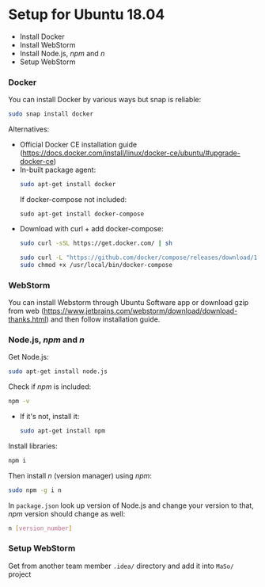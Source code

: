 # Setup for Ubuntu 18.04

 - Install Docker
 - Install WebStorm
 - Install Node.js, <i>npm</i> and <i>n</i>
 - Setup WebStorm

###  Docker
You can install Docker by various ways but snap is reliable:

```bash
sudo snap install docker
```

Alternatives:
 - Official Docker CE installation guide (https://docs.docker.com/install/linux/docker-ce/ubuntu/#upgrade-docker-ce)
 - In-built package agent:
   ```bash
   sudo apt-get install docker
   ```
   If docker-compose not included:
   ```
   sudo apt-get install docker-compose
   ```
 - Download with curl + add docker-compose:
   ```bash
   sudo curl -sSL https://get.docker.com/ | sh
    ```
    ```bash
    sudo curl -L "https://github.com/docker/compose/releases/download/1.23.1/docker-compose-$(uname -s)-$(uname -m)" -o /usr/local/bin/docker-compose
    sudo chmod +x /usr/local/bin/docker-compose
    ```

### WebStorm

You can install Webstorm through Ubuntu Software app or download gzip from web (https://www.jetbrains.com/webstorm/download/download-thanks.html) and then follow installation guide.

### Node.js, <i>npm</i> and <i>n</i>
Get Node.js:
```bash
sudo apt-get install node.js
```
Check if <i>npm</i> is included:
```bash
npm -v
```
 - If it's not, install it:
    ```bash
    sudo apt-get install npm
    ```
Install libraries:
```bash
npm i
```
Then install <i>n</i> (version manager) using <i>npm</i>:
```bash
sudo npm -g i n
```
In ```package.json``` look up version of Node.js and change your version to that, <i>npm</i> version should change as well:
```bash
n [version_number]
```
### Setup WebStorm

Get from another team member ```.idea/``` directory and add it into ```MaSo/``` project


